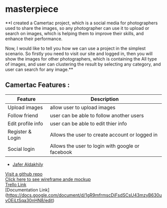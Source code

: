 # masterpiece

**I created a Camertac project, which is a social media for photographers used to share the images, so any photographer can use it to upload or search on images, which is helping them to improve their skills, and enhance their performance.

Now, I would like to tell you how we can use a project in the simplest scenario.
So firstly you need to visit our site and logged in, then you will show the images for other photographers, which is containing the All type of images, and user can clustering the result by selecting any category, and user can search for any image.**

## Camertac Features :


| Feature      | Description |
| ----------- | ----------- |
| Upload images | allow user to upload images |
| Follow friend | user can be able to follow another users |
| Edit profile info | user can be able to edit thier info |
| Register & Login   | Allows the user to create account or logged in |
| Social login    | Allows the user to login with google or facebook |

- [Jafer Aldakhily](https://github.com/Jafer-Aldakhily)

[Visit a github repo](https://github.com/Jafer-Aldakhily/deleverable-master)<br>
[Click here to see wireframe ande mockup](https://www.figma.com/file/bhfmo2WwNPbAe50dtahoXH/Camertac?node-id=0%3A1&t=2GpWXD9xE9BbEW8o-0)<br>
[Trello Link](https://trello.com/b/6Cd1rYSn/masterpice)<br>
[Documentation Link] (https://docs.google.com/document/d/1gR9mfrmscDiFsdSCsU43mzyB630uvOEiLtSqa30nHN8/edit)

